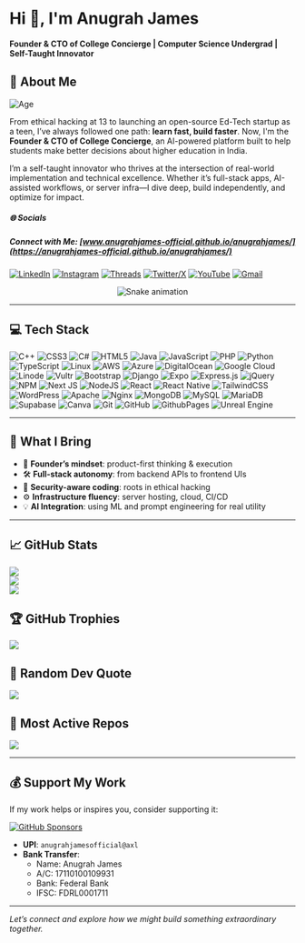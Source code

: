 # Hi 👋, I'm Anugrah James
**Founder & CTO of College Concierge | Computer Science Undergrad | Self-Taught Innovator**

## 🚀 About Me
![Age](https://img.shields.io/badge/Age-18-brightgreen)

From ethical hacking at 13 to launching an open-source Ed-Tech startup as a teen, I’ve always followed one path: **learn fast, build faster**. Now, I'm the **Founder & CTO of College Concierge**, an AI-powered platform built to help students make better decisions about higher education in India.

I’m a self-taught innovator who thrives at the intersection of real-world implementation and technical excellence. Whether it’s full-stack apps, AI-assisted workflows, or server infra—I dive deep, build independently, and optimize for impact.

##### 🌐 Socials

##### Connect with Me: [www.anugrahjames-official.github.io/anugrahjames/](https://anugrahjames-official.github.io/anugrahjames/)

[![LinkedIn](https://img.shields.io/badge/LinkedIn-%230077B5.svg?logo=linkedin&logoColor=white)](https://linkedin.com/in/anugrah-james) [![Instagram](https://img.shields.io/badge/Instagram-%23E4405F.svg?logo=Instagram&logoColor=white)](https://instagram.com/anugrahjames_official) [![Threads](https://img.shields.io/badge/Threads-000000?logo=threads&logoColor=white)](https://www.threads.net/@anugrahjames_official)
[![Twitter/X](https://img.shields.io/badge/X-black.svg?logo=X&logoColor=white)](https://x.com/AnugrahJames_AJ) [![YouTube](https://img.shields.io/badge/YouTube-%23FF0000.svg?logo=YouTube&logoColor=white)](https://youtube.com/@anugrahjames_official) [![Gmail](https://img.shields.io/badge/Email-D14836?logo=gmail&logoColor=white)](mailto:anugrahjames2006@gmail.com)

<!-- Snake Game Repo View -->

<div align="center">
  <img src="https://profile-readme-generator.com/assets/snake.svg" alt="Snake animation" />
</div>

---

## 💻 Tech Stack

![C++](https://img.shields.io/badge/c++-%2300599C.svg?style=for-the-badge&logo=c%2B%2B&logoColor=white) ![CSS3](https://img.shields.io/badge/css3-%231572B6.svg?style=for-the-badge&logo=css3&logoColor=white) ![C#](https://img.shields.io/badge/c%23-%23239120.svg?style=for-the-badge&logo=csharp&logoColor=white) ![HTML5](https://img.shields.io/badge/html5-%23E34F26.svg?style=for-the-badge&logo=html5&logoColor=white) ![Java](https://img.shields.io/badge/java-%23ED8B00.svg?style=for-the-badge&logo=openjdk&logoColor=white) ![JavaScript](https://img.shields.io/badge/javascript-%23323330.svg?style=for-the-badge&logo=javascript&logoColor=%23F7DF1E) ![PHP](https://img.shields.io/badge/php-%23777BB4.svg?style=for-the-badge&logo=php&logoColor=white) ![Python](https://img.shields.io/badge/python-3670A0?style=for-the-badge&logo=python&logoColor=ffdd54) ![TypeScript](https://img.shields.io/badge/typescript-%23007ACC.svg?style=for-the-badge&logo=typescript&logoColor=white) ![Linux](https://img.shields.io/badge/Linux-FCC624?style=for-the-badge&logo=linux&logoColor=black) ![AWS](https://img.shields.io/badge/AWS-%23FF9900.svg?style=for-the-badge&logo=amazon-aws&logoColor=white) ![Azure](https://img.shields.io/badge/azure-%230072C6.svg?style=for-the-badge&logo=microsoftazure&logoColor=white) ![DigitalOcean](https://img.shields.io/badge/DigitalOcean-%230167ff.svg?style=for-the-badge&logo=digitalOcean&logoColor=white) ![Google Cloud](https://img.shields.io/badge/GoogleCloud-%234285F4.svg?style=for-the-badge&logo=google-cloud&logoColor=white) ![Linode](https://img.shields.io/badge/linode-00A95C?style=for-the-badge&logo=linode&logoColor=white) ![Vultr](https://img.shields.io/badge/Vultr-007BFC.svg?style=for-the-badge&logo=vultr) ![Bootstrap](https://img.shields.io/badge/bootstrap-%238511FA.svg?style=for-the-badge&logo=bootstrap&logoColor=white) ![Django](https://img.shields.io/badge/django-%23092E20.svg?style=for-the-badge&logo=django&logoColor=white) ![Expo](https://img.shields.io/badge/expo-1C1E24?style=for-the-badge&logo=expo&logoColor=#D04A37) ![Express.js](https://img.shields.io/badge/express.js-%23404d59.svg?style=for-the-badge&logo=express&logoColor=%2361DAFB) ![jQuery](https://img.shields.io/badge/jquery-%230769AD.svg?style=for-the-badge&logo=jquery&logoColor=white) ![NPM](https://img.shields.io/badge/NPM-%23CB3837.svg?style=for-the-badge&logo=npm&logoColor=white) ![Next JS](https://img.shields.io/badge/Next-black?style=for-the-badge&logo=next.js&logoColor=white) ![NodeJS](https://img.shields.io/badge/node.js-6DA55F?style=for-the-badge&logo=node.js&logoColor=white) ![React](https://img.shields.io/badge/react-%2320232a.svg?style=for-the-badge&logo=react&logoColor=%2361DAFB) ![React Native](https://img.shields.io/badge/react_native-%2320232a.svg?style=for-the-badge&logo=react&logoColor=%2361DAFB) ![TailwindCSS](https://img.shields.io/badge/tailwindcss-%2338B2AC.svg?style=for-the-badge&logo=tailwind-css&logoColor=white) ![WordPress](https://img.shields.io/badge/WordPress-%23117AC9.svg?style=for-the-badge&logo=WordPress&logoColor=white) ![Apache](https://img.shields.io/badge/apache-%23D42029.svg?style=for-the-badge&logo=apache&logoColor=white) ![Nginx](https://img.shields.io/badge/nginx-%23009639.svg?style=for-the-badge&logo=nginx&logoColor=white) ![MongoDB](https://img.shields.io/badge/MongoDB-%234ea94b.svg?style=for-the-badge&logo=mongodb&logoColor=white) ![MySQL](https://img.shields.io/badge/mysql-4479A1.svg?style=for-the-badge&logo=mysql&logoColor=white) ![MariaDB](https://img.shields.io/badge/MariaDB-003545?style=for-the-badge&logo=mariadb&logoColor=white) ![Supabase](https://img.shields.io/badge/Supabase-3ECF8E?style=for-the-badge&logo=supabase&logoColor=white) ![Canva](https://img.shields.io/badge/Canva-%2300C4CC.svg?style=for-the-badge&logo=Canva&logoColor=white) ![Git](https://img.shields.io/badge/git-%23F05033.svg?style=for-the-badge&logo=git&logoColor=white) ![GitHub](https://img.shields.io/badge/github-%23121011.svg?style=for-the-badge&logo=github&logoColor=white)
![GithubPages](https://img.shields.io/badge/github%20pages-121013?style=for-the-badge&logo=github&logoColor=white)
![Unreal Engine](https://img.shields.io/badge/unrealengine-%23313131.svg?style=for-the-badge&logo=unrealengine&logoColor=white)

---

## 🔧 What I Bring

- 🧠 **Founder’s mindset**: product-first thinking & execution
- 🛠️ **Full-stack autonomy**: from backend APIs to frontend UIs
- 🔐 **Security-aware coding**: roots in ethical hacking
- ⚙️ **Infrastructure fluency**: server hosting, cloud, CI/CD
- 💡 **AI Integration**: using ML and prompt engineering for real utility

---

## 📈 GitHub Stats

![](https://github-readme-stats.vercel.app/api?username=anugrahjames-official&theme=dark&hide_border=false&include_all_commits=true&count_private=true)  
![](https://nirzak-streak-stats.vercel.app/?user=anugrahjames-official&theme=dark&hide_border=false)  
![](https://github-readme-stats.vercel.app/api/top-langs/?username=anugrahjames-official&theme=dark&hide_border=false&layout=compact)

## 🏆 GitHub Trophies
![](https://github-profile-trophy.vercel.app/?username=anugrahjames-official&theme=radical&no-frame=false&no-bg=true&margin-w=4)

## 🧠 Random Dev Quote
![](https://quotes-github-readme.vercel.app/api?type=horizontal&theme=radical)

## 📌 Most Active Repos
![](https://github-contributor-stats.vercel.app/api?username=anugrahjames-official&limit=5&theme=dark&combine_all_yearly_contributions=true)

---

## 💰 Support My Work

If my work helps or inspires you, consider supporting it:

[![GitHub Sponsors](https://img.shields.io/badge/GitHub%20Sponsors-121011?style=for-the-badge&logo=github&logoColor=white)](https://github.com/sponsors/anugrahjames-official)

- **UPI**: `anugrahjamesofficial@axl`
- **Bank Transfer**:
  - Name: Anugrah James
  - A/C: 17110100109931
  - Bank: Federal Bank
  - IFSC: FDRL0001711

---

_Let’s connect and explore how we might build something extraordinary together._
